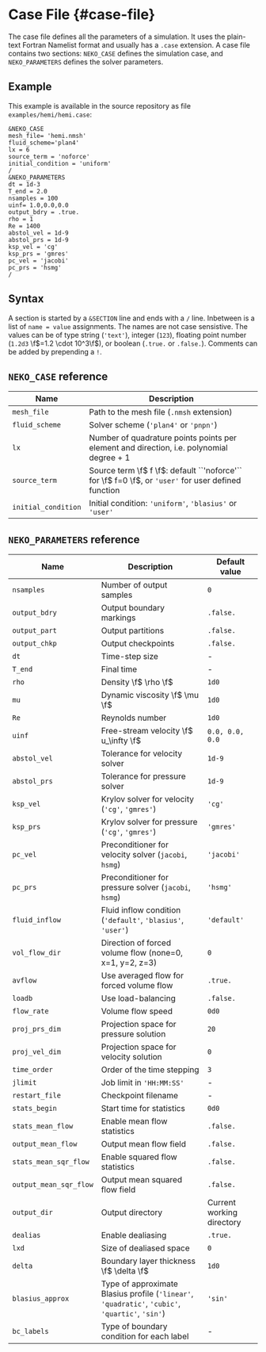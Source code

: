 # Case File {#case-file}

The case file defines all the parameters of a simulation. It uses the plain-text
Fortran Namelist format and usually has a `.case` extension. A case file contains
two sections: `NEKO_CASE` defines the simulation case, and `NEKO_PARAMETERS` defines
the solver parameters.

## Example

This example is available in the source repository as file `examples/hemi/hemi.case`:

~~~
&NEKO_CASE
mesh_file= 'hemi.nmsh'
fluid_scheme='plan4'
lx = 6
source_term = 'noforce'
initial_condition = 'uniform'
/
&NEKO_PARAMETERS
dt = 1d-3
T_end = 2.0
nsamples = 100
uinf= 1.0,0.0,0.0
output_bdry = .true.
rho = 1
Re = 1400
abstol_vel = 1d-9
abstol_prs = 1d-9
ksp_vel = 'cg'
ksp_prs = 'gmres'
pc_vel = 'jacobi'
pc_prs = 'hsmg'
/
~~~

## Syntax

A section is started by a `&SECTION` line and ends with a `/` line. Inbetween
is a list of `name = value` assignments. The names are not case sensistive. The
values can be of type string (``'text'``), integer (`123`), floating point number (`1.2d3` \f$=1.2 \cdot 10^3\f$), or boolean (`.true.` or `.false.`).
Comments can be added by prepending a `!`.

## `NEKO_CASE` reference

Name                    | Description
----                    | -----------
`mesh_file`             | Path to the mesh file (`.nmsh` extension)
`fluid_scheme`          | Solver scheme (``'plan4'`` or ``'pnpn'``)
`lx`                    | Number of quadrature points points per element and direction, i.e. polynomial degree + 1
`source_term`           | Source term \f$ f \f$: default ``'noforce'`` for \f$ f=0 \f$, or ``'user'`` for user defined function
`initial_condition`     | Initial condition: ``'uniform'``, ``'blasius'`` or ``'user'``

## `NEKO_PARAMETERS` reference

Name                    | Description                                                   | Default value
----                    | -----------                                                   | -------------
`nsamples`              | Number of output samples                                      | `0`
`output_bdry`           | Output boundary markings                                      | `.false.`
`output_part`           | Output partitions                                             | `.false.`
`output_chkp`           | Output checkpoints                                            | `.false.`
`dt`                    | Time-step size                                                | -
`T_end`                 | Final time                                                    | -
`rho`                   | Density \f$ \rho \f$                                          | `1d0`
`mu`                    | Dynamic viscosity \f$ \mu \f$                                 | `1d0`
`Re`                    | Reynolds number                                               | `1d0`
`uinf`                  | Free-stream velocity \f$ u_\infty \f$                         | `0.0, 0.0, 0.0`
`abstol_vel`            | Tolerance for velocity solver                                 | `1d-9`
`abstol_prs`            | Tolerance for pressure solver                                 | `1d-9`
`ksp_vel`               | Krylov solver for velocity (``'cg'``, ``'gmres'``)            | ``'cg'``
`ksp_prs`               | Krylov solver for pressure (``'cg'``, ``'gmres'``)            | ``'gmres'``
`pc_vel`                | Preconditioner for velocity solver (`jacobi`, `hsmg`)         | ``'jacobi'``
`pc_prs`                | Preconditioner for pressure solver (`jacobi`, `hsmg`)                 | ``'hsmg'``
`fluid_inflow`          | Fluid inflow condition (``'default'``, ``'blasius'``, ``'user'``)     | ``'default'``
`vol_flow_dir`          | Direction of forced volume flow (none=0, x=1, y=2, z=3)               | `0`
`avflow`                | Use averaged flow for forced volume flow                              | `.true.`
`loadb`                 | Use load-balancing                                                    | `.false.`
`flow_rate`             | Volume flow speed                                                     | `0d0`
`proj_prs_dim`          | Projection space for pressure solution                                | `20`
`proj_vel_dim`          | Projection space for velocity solution                                | `0`
`time_order`            | Order of the time stepping                                            | `3`
`jlimit`                | Job limit in ``'HH:MM:SS'``                                           | -
`restart_file`          | Checkpoint filename                                                   | -
`stats_begin`           | Start time for statistics                                                                                     | `0d0`
`stats_mean_flow`       | Enable mean flow statistics                                                                                   | `.false.`
`output_mean_flow`      | Output mean flow field                                                                                        | `.false.`
`stats_mean_sqr_flow`   | Enable squared flow statistics                                                                                | `.false.`
`output_mean_sqr_flow`  | Output mean squared flow field                                                                                | `.false.`
`output_dir`            | Output directory                                                                                              | Current working directory
`dealias`               | Enable dealiasing                                                                                             | `.true.`
`lxd`                   | Size of dealiased space                                                                                       | `0`
`delta`                 | Boundary layer thickness \f$ \delta \f$                                                                       | `1d0`
`blasius_approx`        | Type of approximate Blasius profile (``'linear'``, ``'quadratic'``, ``'cubic'``, ``'quartic'``, ``'sin'``)    | ``'sin'``
`bc_labels`             | Type of boundary condition for each label                      | -
